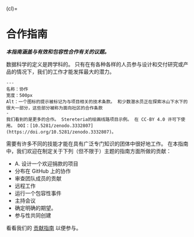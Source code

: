 (cl)=
# 合作指南

***本指南涵盖与有效和包容性合作有关的议题。***

数据科学的定义是跨学科的。 只有在有各种各样的人员参与设计和交付研究或产品的情况下，我们的工作才能发挥最大的潜力。

```{figure} ../figures/collaboration.jpg
---
名称：协作
宽度：500px
Alt：一个图标的提示被标记为与项目相关的技术条款。 和少数潜水员正在探索冰山下水下的很大一部分，这些部分被称为面向社区的合作条款
-
我们看到的是更多的合作。 Stereteria的绘画线路项目示例。 在 CC-BY 4.0 许可下使用。 DOI：[10.5281/zenodo.3332807](https://doi.org/10.5281/zenodo.3332807)。
```

需要有许多不同的技能才能在具有广泛专门知识的团体中很好地工作。 在本指南中，我们欢迎在制定关于下列（但不限于）主题的指南方面所做的贡献：

* A. 设计一个欢迎捐款的项目
* 分布在 GitHub 上的协作
* 审查团队成员的贡献
* 远程工作
* 运行一个包容性事件
* 主持会议
* 确定明确的期望。
* 参与性共同创建

看看我们的 [贡献指南](https://github.com/alan-turing-institute/the-turing-way/blob/main/CONTRIBUTING.md) 以便参与。
